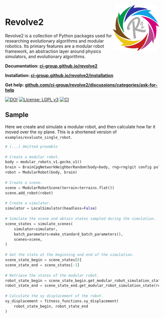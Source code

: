 <img align="right" width="150" height="150"  src="./docs/source/logo_light.png">

# Revolve2

Revolve2 is a collection of Python packages used for researching evolutionary algorithms and modular robotics.
Its primary features are a modular robot framework, an abstraction layer around physics simulators, and evolutionary algorithms.

**Documentation: [ci-group.github.io/revolve2](https://ci-group.github.io/revolve2)**

**Installation: [ci-group.github.io/revolve2/installation](https://ci-group.github.io/revolve2/installation)**

**Get help: [github.com/ci-group/revolve2/discussions/categories/ask-for-help](https://github.com/ci-group/revolve2/discussions/categories/ask-for-help)**

[![DOI](https://zenodo.org/badge/DOI/10.5281/zenodo.8355869.svg)](https://doi.org/10.5281/zenodo.8355869) [![License: LGPL v3](https://img.shields.io/badge/License-LGPL_v3-blue.svg)](./LICENSE) [![CI](https://github.com/ci-group/revolve2/actions/workflows/main.yml/badge.svg)](https://github.com/ci-group/revolve2/actions)

## Sample
Here we create and simulate a modular robot, and then calculate how far it moved over the xy plane. This is a shortened version of `examples/evaluate_single_robot`.
```python
# (...) Omitted preamble

# Create a modular robot.
body = modular_robots_v1.gecko_v1()
brain = BrainCpgNetworkNeighborRandom(body=body, rng=rng)git config pull.rebase false
robot = ModularRobot(body, brain)

# Create a scene.
scene = ModularRobotScene(terrain=terrains.flat())
scene.add_robot(robot)

# Create a simulator.
simulator = LocalSimulator(headless=False)

# Simulate the scene and obtain states sampled during the simulation.
scene_states = simulate_scenes(
    simulator=simulator,
    batch_parameters=make_standard_batch_parameters(),
    scenes=scene,
)

# Get the state at the beginning and end of the simulation.
scene_state_begin = scene_states[0]
scene_state_end = scene_states[-1]

# Retrieve the states of the modular robot.
robot_state_begin = scene_state_begin.get_modular_robot_simulation_state(robot)
robot_state_end = scene_state_end.get_modular_robot_simulation_state(robot)

# Calculate the xy displacement of the robot.
xy_displacement = fitness_functions.xy_displacement(
    robot_state_begin, robot_state_end
)
```